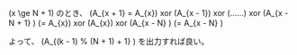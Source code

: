 \(x \ge N + 1\) のとき、
\(A\_{x + 1} = A\_{x}\) xor \(A\_{x - 1}\) xor \(......\) xor \(A\_{x - N + 1} \)
\(= A\_{x}\) xor \(A\_{x}\) xor \(A\_{x - N} \)
\(= A\_{x - N} \)

よって、 \(A\_{(k - 1) \% (N + 1) + 1} \) を出力すれば良い。
